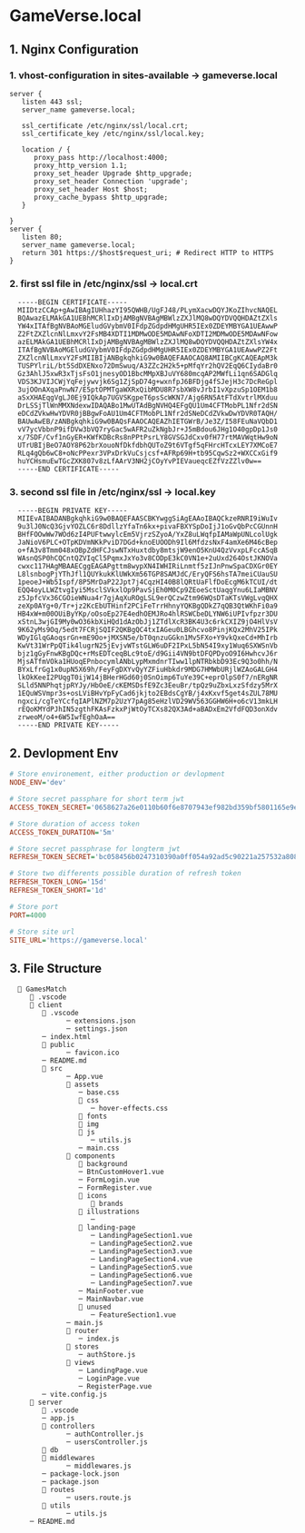 # GameVerse.local

## 1. Nginx Configuration

### 1. vhost-configuration in sites-available -> gameverse.local

```nginx
server {
   listen 443 ssl;
   server_name gameverse.local;

   ssl_certificate /etc/nginx/ssl/local.crt;
   ssl_certificate_key /etc/nginx/ssl/local.key;

   location / {
      proxy_pass http://localhost:4000;
      proxy_http_version 1.1;
      proxy_set_header Upgrade $http_upgrade;
      proxy_set_header Connection 'upgrade';
      proxy_set_header Host $host;
      proxy_cache_bypass $http_upgrade;
   }

}
server {
   listen 80;
   server_name gameverse.local;
   return 301 https://$host$request_uri; # Redirect HTTP to HTTPS
}
```

### 2. first ssl file in /etc/nginx/ssl -> local.crt

      -----BEGIN CERTIFICATE-----
      MIIDtzCCAp+gAwIBAgIUHhazYI95QWHB/UgFJ48/PLymXacwDQYJKoZIhvcNAQEL
      BQAwazELMAkGA1UEBhMCRlIxDjAMBgNVBAgMBWlzZXJlMQ8wDQYDVQQHDAZtZXls
      YW4xITAfBgNVBAoMGEludGVybmV0IFdpZGdpdHMgUHR5IEx0ZDEYMBYGA1UEAwwP
      Z2FtZXZlcnNlLmxvY2FsMB4XDTI1MDMwODE5MDAwNFoXDTI2MDMwODE5MDAwNFow
      azELMAkGA1UEBhMCRlIxDjAMBgNVBAgMBWlzZXJlMQ8wDQYDVQQHDAZtZXlsYW4x
      ITAfBgNVBAoMGEludGVybmV0IFdpZGdpdHMgUHR5IEx0ZDEYMBYGA1UEAwwPZ2Ft
      ZXZlcnNlLmxvY2FsMIIBIjANBgkqhkiG9w0BAQEFAAOCAQ8AMIIBCgKCAQEApM3k
      TUSPYlriL/bt5SdDXENxo72DmSwuq/A3ZZc2H2k5+pMfqYr2hQV2EqQ6CIydaBr0
      Gz3AhlJ5xwR3xTjsFsO1jnesyOD1BbcMMpXBJuVY680mcqAP2MWfLi1qn6SADGlq
      VDS3KJVIJCWjYqFejywvjk6Sg1ZjSpD74g+wxnfpJ6BFDjg4fSJejH3c7DcReGpl
      3ujOOnAXqaPnwN7/E5ptOPMTgaWXRxQibMDU8R7sbXW8vJrbI1vXpzuSp1OEM1b8
      aSxXHAEqgVgLJ0Ej9IQkAp7UGVSKgpeT6psScWKN7/Ajg6RN5AtFTdXvtrlMXduu
      DrLSSjTlWnMMXNdexwIDAQABo1MwUTAdBgNVHQ4EFgQU1Um4CFTMobPL1Nfr2dSN
      eDCdZVkwHwYDVR0jBBgwFoAU1Um4CFTMobPL1Nfr2dSNeDCdZVkwDwYDVR0TAQH/
      BAUwAwEB/zANBgkqhkiG9w0BAQsFAAOCAQEAZhIETGWrB/Je3Z/I58FEuNaVQbD1
      vV7ycVbbnP9ifDVw3bVQ7ryGac5wAFR2uZkNgbJr+J5mBdou6JHg1O40gpDp1Js0
      x/7SDF/Cvf1nGyER+KWfKDBcRs8nPPtPsrLY8GVSGJdCxv0fH77rtMAVWqtHw9oN
      UTrUBIjBeO7AOY8P62brXouoNfDkfdbhQUToZ9t6VTgf5qFHrcHTcxLEY7XMCoE7
      RLq4gQb6wC8+oNcPPexr3VPxDrkVuCsjcsf+AFRp69H+tb95CqwSz2+WXCCxGif9
      huYCHsmuEwTGcZXK807v8zLfAArV3NH2jCOyYvPIEVaueqcEZfVzZZlv0w==
      -----END CERTIFICATE-----

### 3. second ssl file in /etc/nginx/ssl -> local.key

      -----BEGIN PRIVATE KEY-----
      MIIEvAIBADANBgkqhkiG9w0BAQEFAASCBKYwggSiAgEAAoIBAQCkzeRNRI9iWuIv
      9u3lJ0NcQ3GjvYOZLC6r8DdllzYfaTn6kx+pivaFBXYSpDoIjJ1oGvQbPcCGUnnH
      BHfFOOwWw7WOd6zI4PUFtwwylcEm5VjrzSZyoA/YxZ8uLWqfpIAMaWpUNLcolUgk
      JaNioV6PLC+OTpKDVmNKkPviD7DGd+knoEUOODh9Il6MfdzsNxF4amXe6M46cBep
      o+fA3v8Tmm048xOBpZdHFCJswNTxHuxtdby8mtsjW9enO5KnU4QzVvxpLFccASqB
      WAsnQSP0hCQCntQZVIqCl5PqmxJxYo3v8CODpE3kC0VN1e+2uUxd264OstJKNOVa
      cwxc117HAgMBAAECggEAGAPgttm8wypXN4IWHIRiLnmtf5zIJnPnwSpaCDXGr0EY
      L8lsnbogPjYThJfl1QUYkukKlUWkXm56TGP8SAMJdC/EryQFS6hsTA7meiCUauSU
      1peoeJ+Wb5Ispf/8P5MrDaP22Jpt7j4CqzHI40B8lQRtUaFlfDoEcgM6kTCUI/dt
      EQQ4oyLLWZtvgIyi5MsclSVkxlOp9PavSjEh0M0Cp9ZEoeSctUaqgYnu6LIaMBNV
      z5JpfcVx36CGOieWNua4r7gjAqXuROgLSL9erQCzwZtm96WQsDTaKTsVWgLvqQHX
      zeXp0AYg+0/Tr+jz2KcEbUTHinf2PCiFeTrrHhnyYQKBgQDkZ7qQB3QtWKhFi0a9
      HB4xW+m00OUiByYKp/oOsoEp27E4edhOEMJRo4hlRSWCbeDLYNW6iUPIvfpzr3DU
      xStnL3wjGI9My0wO36kbXiHQd1dAzObJj1ZTdlXcR3BK4U3c6rkCXIZ9jO4HlVsV
      9K62yMs9Oq/5edt7FCRjSQIF2QKBgQC4txIAGeu0LBGhcvo8PinjKQx2MhV25IPk
      WDyIGlqGAoqsrGn+mE9Oo+jMXSN5e/bT0qnzuGGkn1Mv5FXo+Y9vkQxeCd+MhIrb
      KwVt31WrPpQTik4lugrN25jEvjvWTstGLW6uDF2IPxL5bN54I9xy1Wuq6SXWSnVb
      bjz1gGyFnwKBgDQc+rMsEDTceqBLc9toE/d9Gii4VN9btDFQPDyoO9I6HwhcvJ6r
      MjsATfmVOka1HUoqEPnbocymlANbLypMxmdnrTIww1lpNTRbkbD93Ec9Q3o0hh/N
      BYxLfrGg1x0upN5X69h/FeyFgDXYvQyYZFiuHbkdr9MDG7HMWbURjlWZAoGALGH4
      lkOkKeeI2PUqgT0ijW14jBHerHGd60j0SnOimp6TuYe39C+eprOlpS0f7/nERgNR
      SLld5NNPhqtjpRYJy/HbOeE/cKEMSDsfE9Zc3EeuBr/tpQz9uZbxLxzSfdzy5MrX
      1EQuWSVmpr3s+osLViBHvYpFyCad6jkjto2EBdsCgYB/j4xKxvf5get4sZUL78MU
      ngxci/cgTeYCcfqIAPlNZM7p2UzY7pAg85eHzlVD29WV563GGHW6H+o6cV13mkLH
      rEQoKMYdPJhIN5zgthFKAsFzkxPjWtOyTCXs82QX3Ad+aBADxEm2VfdFQD3onXdv
      zrweoM/o4+6W5IwfEghOaA==
      -----END PRIVATE KEY-----

## 2. Devlopment Env

```ini
# Store environement, either production or devlopment
NODE_ENV='dev'

# Store secret passphare for short term jwt
ACCESS_TOKEN_SECRET='0658627a26e0110b60f6e8707943ef982bd359bf5801165e9e8c42f7c652a1fb'

# Store duration of access token
ACCESS_TOKEN_DURATION='5m'

# Store secret passphrase for longterm jwt
REFRESH_TOKEN_SECRET='bc058456b0247310390a0ff054a92ad5c90221a257532a808e045371f6fdc4cf'

# Store two differents possible duration of refresh token
REFRESH_TOKEN_LONG='15d'
REFRESH_TOKEN_SHORT='1d'

# Store port
PORT=4000

# Store site url
SITE_URL='https://gameverse.local'
```

## 3. File Structure

      📁 GamesMatch
         📁 .vscode
         📁 client
            📁 .vscode
                  ─ extensions.json
                  ─ settings.json
            ─ index.html
            📁 public
                  ─ favicon.ico
            ─ README.md
            📁 src
                  ─ App.vue
                  📁 assets
                     ─ base.css
                     📁 css
                        ─ hover-effects.css
                     📁 fonts
                     📁 img
                     📁 js
                        ─ utils.js
                     ─ main.css
                  📁 components
                     📁 background
                     ─ BtnCustomHover1.vue
                     ─ FormLogin.vue
                     ─ FormRegister.vue
                     📁 icons
                        📁 brands
                     📁 illustrations
                        ─
                     📁 landing-page
                        ─ LandingPageSection1.vue
                        ─ LandingPageSection2.vue
                        ─ LandingPageSection3.vue
                        ─ LandingPageSection4.vue
                        ─ LandingPageSection5.vue
                        ─ LandingPageSection6.vue
                        ─ LandingPageSection7.vue
                     ─ MainFooter.vue
                     ─ MainNavbar.vue
                     📁 unused
                        ─ FeatureSection1.vue
                  ─ main.js
                  📁 router
                     ─ index.js
                  📁 stores
                     ─ authStore.js
                  📁 views
                     ─ LandingPage.vue
                     ─ LoginPage.vue
                     ─ RegisterPage.vue
            ─ vite.config.js
         📁 server
            📁 .vscode
            ─ app.js
            📁 controllers
                  ─ authController.js
                  ─ usersController.js
            📁 db
            📁 middlewares
                  ─ middlewares.js
            ─ package-lock.json
            ─ package.json
            📁 routes
                  ─ users.route.js
            📁 utils
                  ─ utils.js
         ─ README.md

```

```
